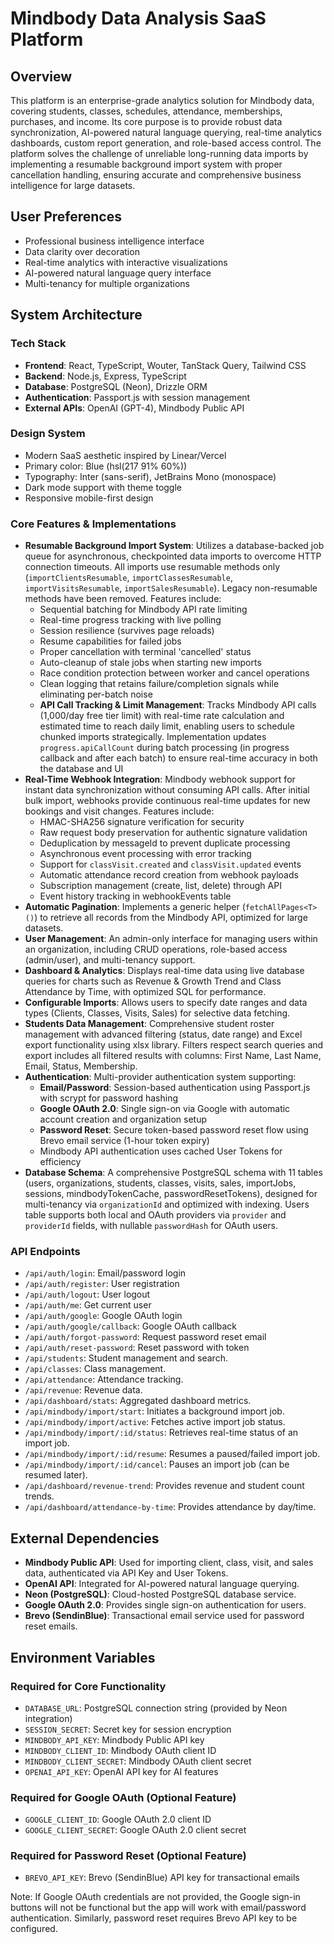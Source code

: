 # Mindbody Data Analysis SaaS Platform

## Overview
This platform is an enterprise-grade analytics solution for Mindbody data, covering students, classes, schedules, attendance, memberships, purchases, and income. Its core purpose is to provide robust data synchronization, AI-powered natural language querying, real-time analytics dashboards, custom report generation, and role-based access control. The platform solves the challenge of unreliable long-running data imports by implementing a resumable background import system with proper cancellation handling, ensuring accurate and comprehensive business intelligence for large datasets.

## User Preferences
- Professional business intelligence interface
- Data clarity over decoration
- Real-time analytics with interactive visualizations
- AI-powered natural language query interface
- Multi-tenancy for multiple organizations

## System Architecture

### Tech Stack
- **Frontend**: React, TypeScript, Wouter, TanStack Query, Tailwind CSS
- **Backend**: Node.js, Express, TypeScript
- **Database**: PostgreSQL (Neon), Drizzle ORM
- **Authentication**: Passport.js with session management
- **External APIs**: OpenAI (GPT-4), Mindbody Public API

### Design System
- Modern SaaS aesthetic inspired by Linear/Vercel
- Primary color: Blue (hsl(217 91% 60%))
- Typography: Inter (sans-serif), JetBrains Mono (monospace)
- Dark mode support with theme toggle
- Responsive mobile-first design

### Core Features & Implementations
- **Resumable Background Import System**: Utilizes a database-backed job queue for asynchronous, checkpointed data imports to overcome HTTP connection timeouts. All imports use resumable methods only (`importClientsResumable`, `importClassesResumable`, `importVisitsResumable`, `importSalesResumable`). Legacy non-resumable methods have been removed. Features include:
  - Sequential batching for Mindbody API rate limiting
  - Real-time progress tracking with live polling
  - Session resilience (survives page reloads)
  - Resume capabilities for failed jobs
  - Proper cancellation with terminal 'cancelled' status
  - Auto-cleanup of stale jobs when starting new imports
  - Race condition protection between worker and cancel operations
  - Clean logging that retains failure/completion signals while eliminating per-batch noise
  - **API Call Tracking & Limit Management**: Tracks Mindbody API calls (1,000/day free tier limit) with real-time rate calculation and estimated time to reach daily limit, enabling users to schedule chunked imports strategically. Implementation updates `progress.apiCallCount` during batch processing (in progress callback and after each batch) to ensure real-time accuracy in both the database and UI
- **Real-Time Webhook Integration**: Mindbody webhook support for instant data synchronization without consuming API calls. After initial bulk import, webhooks provide continuous real-time updates for new bookings and visit changes. Features include:
  - HMAC-SHA256 signature verification for security
  - Raw request body preservation for authentic signature validation
  - Deduplication by messageId to prevent duplicate processing
  - Asynchronous event processing with error tracking
  - Support for `classVisit.created` and `classVisit.updated` events
  - Automatic attendance record creation from webhook payloads
  - Subscription management (create, list, delete) through API
  - Event history tracking in webhookEvents table
- **Automatic Pagination**: Implements a generic helper (`fetchAllPages<T>()`) to retrieve all records from the Mindbody API, optimized for large datasets.
- **User Management**: An admin-only interface for managing users within an organization, including CRUD operations, role-based access (admin/user), and multi-tenancy support.
- **Dashboard & Analytics**: Displays real-time data using live database queries for charts such as Revenue & Growth Trend and Class Attendance by Time, with optimized SQL for performance.
- **Configurable Imports**: Allows users to specify date ranges and data types (Clients, Classes, Visits, Sales) for selective data fetching.
- **Students Data Management**: Comprehensive student roster management with advanced filtering (status, date range) and Excel export functionality using xlsx library. Filters respect search queries and export includes all filtered results with columns: First Name, Last Name, Email, Status, Membership.
- **Authentication**: Multi-provider authentication system supporting:
  - **Email/Password**: Session-based authentication using Passport.js with scrypt for password hashing
  - **Google OAuth 2.0**: Single sign-on via Google with automatic account creation and organization setup
  - **Password Reset**: Secure token-based password reset flow using Brevo email service (1-hour token expiry)
  - Mindbody API authentication uses cached User Tokens for efficiency
- **Database Schema**: A comprehensive PostgreSQL schema with 11 tables (users, organizations, students, classes, visits, sales, importJobs, sessions, mindbodyTokenCache, passwordResetTokens), designed for multi-tenancy via `organizationId` and optimized with indexing. Users table supports both local and OAuth providers via `provider` and `providerId` fields, with nullable `passwordHash` for OAuth users.

### API Endpoints
- `/api/auth/login`: Email/password login
- `/api/auth/register`: User registration
- `/api/auth/logout`: User logout
- `/api/auth/me`: Get current user
- `/api/auth/google`: Google OAuth login
- `/api/auth/google/callback`: Google OAuth callback
- `/api/auth/forgot-password`: Request password reset email
- `/api/auth/reset-password`: Reset password with token
- `/api/students`: Student management and search.
- `/api/classes`: Class management.
- `/api/attendance`: Attendance tracking.
- `/api/revenue`: Revenue data.
- `/api/dashboard/stats`: Aggregated dashboard metrics.
- `/api/mindbody/import/start`: Initiates a background import job.
- `/api/mindbody/import/active`: Fetches active import job status.
- `/api/mindbody/import/:id/status`: Retrieves real-time status of an import job.
- `/api/mindbody/import/:id/resume`: Resumes a paused/failed import job.
- `/api/mindbody/import/:id/cancel`: Pauses an import job (can be resumed later).
- `/api/dashboard/revenue-trend`: Provides revenue and student count trends.
- `/api/dashboard/attendance-by-time`: Provides attendance by day/time.

## External Dependencies
- **Mindbody Public API**: Used for importing client, class, visit, and sales data, authenticated via API Key and User Tokens.
- **OpenAI API**: Integrated for AI-powered natural language querying.
- **Neon (PostgreSQL)**: Cloud-hosted PostgreSQL database service.
- **Google OAuth 2.0**: Provides single sign-on authentication for users.
- **Brevo (SendinBlue)**: Transactional email service used for password reset emails.

## Environment Variables

### Required for Core Functionality
- `DATABASE_URL`: PostgreSQL connection string (provided by Neon integration)
- `SESSION_SECRET`: Secret key for session encryption
- `MINDBODY_API_KEY`: Mindbody Public API key
- `MINDBODY_CLIENT_ID`: Mindbody OAuth client ID
- `MINDBODY_CLIENT_SECRET`: Mindbody OAuth client secret
- `OPENAI_API_KEY`: OpenAI API key for AI features

### Required for Google OAuth (Optional Feature)
- `GOOGLE_CLIENT_ID`: Google OAuth 2.0 client ID
- `GOOGLE_CLIENT_SECRET`: Google OAuth 2.0 client secret

### Required for Password Reset (Optional Feature)
- `BREVO_API_KEY`: Brevo (SendinBlue) API key for transactional emails

Note: If Google OAuth credentials are not provided, the Google sign-in buttons will not be functional but the app will work with email/password authentication. Similarly, password reset requires Brevo API key to be configured.